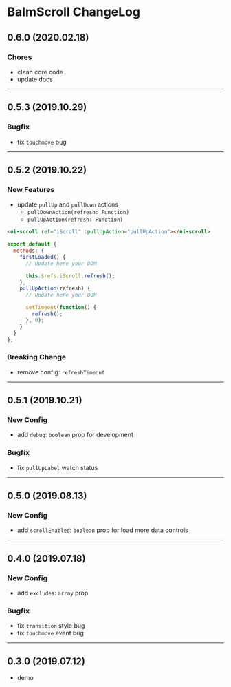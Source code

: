 # BalmScroll ChangeLog

## 0.6.0 (2020.02.18)

### Chores

- clean core code
- update docs

---

## 0.5.3 (2019.10.29)

### Bugfix

- fix `touchmove` bug

---

## 0.5.2 (2019.10.22)

### New Features

- update `pullUp` and `pullDown` actions
  - `pullDownAction(refresh: Function)`
  - `pullUpAction(refresh: Function)`

```html
<ui-scroll ref="iScroll" :pullUpAction="pullUpAction"></ui-scroll>
```

```js
export default {
  methods: {
    firstLoaded() {
      // Update here your DOM

      this.$refs.iScroll.refresh();
    },
    pullUpAction(refresh) {
      // Update here your DOM

      setTimeout(function() {
        refresh();
      }, 0);
    }
  }
};
```

### Breaking Change

- remove config: `refreshTimeout`

---

## 0.5.1 (2019.10.21)

### New Config

- add `debug`: `boolean` prop for development

### Bugfix

- fix `pullUpLabel` watch status

---

## 0.5.0 (2019.08.13)

### New Config

- add `scrollEnabled`: `boolean` prop for load more data controls

---

## 0.4.0 (2019.07.18)

### New Config

- add `excludes`: `array` prop

### Bugfix

- fix `transition` style bug
- fix `touchmove` event bug

---

## 0.3.0 (2019.07.12)

- demo
